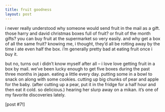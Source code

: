 ```yaml
---
title: fruit goodness    
layout: post
---
```


i never really understood why someone would send fruit in the mail as a gift. those harry and david christmas boxes full of fruit? or fruit of the month gifts? you can buy fruit at the supermarket so very easily. and why get a box of all the same fruit? knowing me, i thought, they’d all be rotting away by the time i ate even half the box. i’m generally pretty bad at eating fruit once i buy it.

but no, turns out i didn’t know myself after all – i love love getting fruit in a box by mail. we’ve been lucky enough to get five boxes during the past three months in japan. eating a little every day. putting some in a bowl to snack on along with some cookies. cutting up big chunks of pear and apple for the baby. (after cutting up a pear, put it in the fridge for a half hour and then eat it cold. so delicious.) hearing her slurp away on a mikan. it’s one of my favorite discoveries lately.

[post #7!]